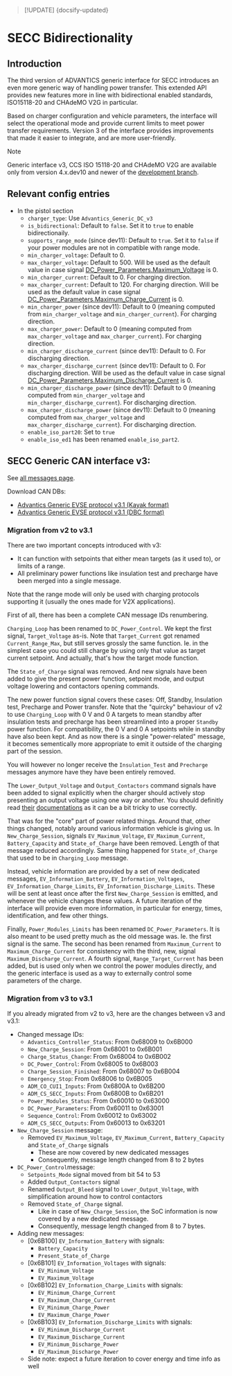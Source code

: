 > [!UPDATE] {docsify-updated}
# SECC Bidirectionality

## Introduction

The third version of ADVANTICS generic interface for SECC introduces an even more generic way of handling power transfer. This extended API provides new features more in line with bidirectional enabled standards, ISO15118-20 and CHAdeMO V2G in particular.

Based on charger configuration and vehicle parameters, the interface will select the operational mode and provide current limits to meet power transfer requirements.
Version 3 of the interface provides improvements that made it easier to integrate, and are more user-friendly.

> [!NOTE]
> Generic interface v3, CCS ISO 15118-20 and CHAdeMO V2G are available only from version 4.x.dev10 and newer
> of the [development branch](https://www.notion.so/EVSE-Migration-from-3-x-to-4-x-7526d289f055493db054452cbbfeb98f).

## Relevant config entries

- In the pistol section
  - `charger_type`: Use `Advantics_Generic_DC_v3`
  - `is_bidirectional`: Default to `false`. Set it to `true` to enable bidirectionaily.
  - `supports_range_mode` (since dev11): Default to `true`. Set it to `false` if your power modules are not in compatible with range mode.
  - `min_charger_voltage`: Default to 0.
  - `max_charger_voltage`: Default to 500. Will be used as the default value in case signal [DC_Power_Parameters.Maximum_Voltage](charge-controllers/secc_generic/can_v3#DC_Power_Parameters-Maximum_Voltage) is 0.
  - `min_charger_current`: Default to 0. For charging direction.
  - `max_charger_current`: Default to 120. For charging direction. Will be used as the default value in case signal [DC_Power_Parameters.Maximum_Charge_Current](charge-controllers/secc_generic/can_v3#DC_Power_Parameters-Maximum_Charge_Current) is 0.
  - `min_charger_power` (since dev11): Default to 0 (meaning computed from `min_charger_voltage` and `min_charger_current`). For charging direction.
  - `max_charger_power`: Default to 0 (meaning computed from `max_charger_voltage` and `max_charger_current`). For charging direction.
  - `min_charger_discharge_current` (since dev11): Default to 0. For discharging direction.
  - `max_charger_discharge_current` (since dev11): Default to 0. For discharging direction. Will be used as the default value in case signal [DC_Power_Parameters.Maximum_Discharge_Current](charge-controllers/secc_generic/can_v3#DC_Power_Parameters-Maximum_Discharge_Current) is 0.
  - `min_charger_discharge_power` (since dev11): Default to 0 (meaning computed from `min_charger_voltage` and `min_charger_discharge_current`). For discharging direction.
  - `max_charger_discharge_power` (since dev11): Default to 0 (meaning computed from `max_charger_voltage` and `max_charger_discharge_current`). For discharging direction.
  - `enable_iso_part20`: Set to `true`
  - `enable_iso_ed1` has been renamed `enable_iso_part2`.

## SECC Generic CAN interface v3:

See [all messages page](charge-controllers/secc_generic/can_v3).

Download CAN DBs:

- [Advantics Generic EVSE protocol v3.1 (Kayak format)](charge-controllers/secc_generic/Advantics_Generic_EVSE_protocol_v3.1.kcd ':ignore')
- [Advantics Generic EVSE protocol v3.1 (DBC format)](charge-controllers/secc_generic/Advantics_Generic_EVSE_protocol_v3.1.dbc ':ignore')

### Migration from v2 to v3.1

There are two important concepts introduced with v3:

- It can function with setpoints that either mean targets (as it used to), or limits of a range.
- All preliminary power functions like insulation test and precharge have been merged into a single
  message.

Note that the range mode will only be used with charging protocols supporting it (usually the ones
made for V2X applications).

First of all, there has been a complete CAN message IDs renumbering.

`Charging_Loop` has been renamed to `DC_Power_Control`. We kept the first signal, `Target_Voltage`
as-is. Note that `Target_Current` got renamed `Current_Range_Max`, but still serves grossly the same
function. Ie. in the simplest case you could still charge by using only that value as target current
setpoint. And actually, that's how the target mode function.

The `State_of_Charge` signal was removed. And new signals have been added to give the present power
function, setpoint mode, and output voltage lowering and contactors opening commands.

The new power function signal covers these cases: Off, Standby, Insulation test, Precharge and Power
transfer. Note that the "quircky" behaviour of v2 to use `Charging_Loop` with 0 V and 0 A targets to
mean standby after insulation tests and precharge has been streamlined into a proper `Standby` power
function. For compatibility, the 0 V and 0 A setpoints while in standby have also been kept. And as
now there is a single "power-related" message, it becomes sementically more appropriate to emit it
outside of the charging part of the session.

You will however no longer receive the `Insulation_Test` and `Precharge` messages anymore have they
have been entirely removed.

The `Lower_Output_Voltage` and `Output_Contactors` command signals have been added to signal
explicitly when the charger should actively stop presenting an output voltage using one way or
another. You should definitly read [their](DC_Power_Control-Output_Contactors)
[documentations](charge-controllers/secc_generic/can_v3#DC_Power_Control-Lower_Output_Voltage)
as it can be a bit tricky to use correctly.

That was for the "core" part of power related things. Around that, other things changed, notably
around various information vehicle is giving us. In `New_Charge_Session`, signals
`EV_Maximum_Voltage`, `EV_Maximum_Current`, `Battery_Capacity` and `State_of_Charge` have been
removed. Length of that message reduced accordingly. Same thing happened for `State_of_Charge` that
used to be in `Charging_Loop` message.

Instead, vehicle information are provided by a set of new dedicated messages, `EV_Information_Battery`,
`EV_Information_Voltages`, `EV_Information_Charge_Limits`, `EV_Information_Discharge_Limits`. These
will be sent at least once after the first `New_Charge_Session` is emitted, and whenever the vehicle
changes these values. A future iteration of the interface will provide even more information, in
particular for energy, times, identification, and few other things.

Finally, `Power_Modules_Limits` has been renamed `DC_Power_Parameters`. It is also meant to be used
pretty much as the old message was. Ie. the first signal is the same. The second has been renamed
from `Maximum_Current` to `Maximum_Charge_Current` for consistency with the third, new, signal
`Maximum_Discharge_Current`. A fourth signal, `Range_Target_Current` has been added, but is used
only when we control the power modules directly, and the generic interface is used as a way to
externally control some parameters of the charge.

### Migration from v3 to v3.1

If you already migrated from v2 to v3, here are the changes between v3 and v3.1:

- Changed message IDs:
    - `Advantics_Controller_Status`: From 0x68009 to 0x6B000
    - `New_Charge_Session`: From 0x68001 to 0x6B001
    - `Charge_Status_Change`: From 0x68004 to 0x6B002
    - `DC_Power_Control`: From 0x68005 to 0x6B003
    - `Charge_Session_Finished`: From 0x68007 to 0x6B004
    - `Emergency_Stop`: From 0x68006 to 0x6B005
    - `ADM_CO_CUI1_Inputs`: From 0x6800A to 0x6B200
    - `ADM_CS_SECC_Inputs`: From 0x6800B to 0x6B201
    - `Power_Modules_Status`: From 0x60010 to 0x63000
    - `DC_Power_Parameters`: From 0x60011 to 0x63001
    - `Sequence_Control`: From 0x60012 to 0x63002
    - `ADM_CS_SECC_Outputs`: From 0x60013 to 0x63201
- `New_Charge_Session` message:
    - Removed `EV_Maximum_Voltage`, `EV_Maximum_Current`, `Battery_Capacity` and `State_of_Charge`  signals
        - These are now covered by new dedicated messages
        - Consequently, message length changed from 8 to 2 bytes
- `DC_Power_Control`message:
    - `Setpoints_Mode` signal moved from bit 54 to 53
    - Added `Output_Contactors` signal
    - Renamed `Output_Bleed` signal to `Lower_Output_Voltage`, with simplification around how to control contactors
    - Removed `State_of_Charge` signal.
        - Like in case of `New_Charge_Session`, the SoC information is now covered by a new dedicated message.
        - Consequently, message length changed from 8 to 7 bytes.
- Adding new messages:
    - [0x6B100] `EV_Information_Battery` with signals:
        - `Battery_Capacity`
        - `Present_State_of_Charge`
    - [0x6B101] `EV_Information_Voltages` with signals:
        - `EV_Minimum_Voltage`
        - `EV_Maximum_Voltage`
    - [0x6B102] `EV_Information_Charge_Limits` with signals:
        - `EV_Minimum_Charge_Current`
        - `EV_Maximum_Charge_Current`
        - `EV_Minimum_Charge_Power`
        - `EV_Maximum_Charge_Power`
    - [0x6B103] `EV_Information_Discharge_Limits` with signals:
        - `EV_Minimum_Discharge_Current`
        - `EV_Maximum_Discharge_Current`
        - `EV_Minimum_Discharge_Power`
        - `EV_Maximum_Discharge_Power`
    - Side note: expect a future iteration to cover energy and time info as well
